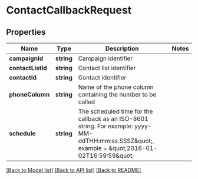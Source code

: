 # ContactCallbackRequest

## Properties
Name | Type | Description | Notes
------------ | ------------- | ------------- | -------------
**campaignId** | **string** | Campaign identifier | 
**contactListId** | **string** | Contact list identifier | 
**contactId** | **string** | Contact identifier | 
**phoneColumn** | **string** | Name of the phone column containing the number to be called | 
**schedule** | **string** | The scheduled time for the callback as an ISO-8601 string. For example: yyyy-MM-ddTHH:mm:ss.SSSZ\&quot;, example &#x3D; \&quot;2016-01-02T16:59:59\&quot; | 

[[Back to Model list]](../README.md#documentation-for-models) [[Back to API list]](../README.md#documentation-for-api-endpoints) [[Back to README]](../README.md)


